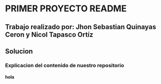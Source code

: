 










#  PRIMER PROYECTO README
## Trabajo realizado por: Jhon Sebastian Quinayas Ceron y Nicol Tapasco Ortíz
## Solucion 
### Explicacion del contenido de nuestro repositorio
#### hola
